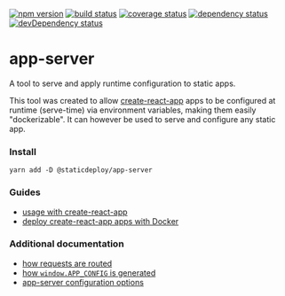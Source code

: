 [![npm version](https://img.shields.io/npm/v/@staticdeploy/app-server.svg)](https://www.npmjs.com/package/@staticdeploy/app-server)
[![build status](https://travis-ci.org/staticdeploy/app-server.svg?branch=master)](https://travis-ci.org/staticdeploy/app-server)
[![coverage status](https://codecov.io/github/staticdeploy/app-server/coverage.svg?branch=master)](https://codecov.io/github/staticdeploy/app-server?branch=master)
[![dependency status](https://david-dm.org/staticdeploy/app-server.svg)](https://david-dm.org/staticdeploy/app-server)
[![devDependency status](https://david-dm.org/staticdeploy/app-server/dev-status.svg)](https://david-dm.org/staticdeploy/app-server#info=devDependencies)

# app-server

A tool to serve and apply runtime configuration to static apps.

This tool was created to allow
[create-react-app](https://github.com/facebook/create-react-app) apps to be
configured at runtime (serve-time) via environment variables, making them easily
"dockerizable". It can however be used to serve and configure any static app.

### Install

```
yarn add -D @staticdeploy/app-server
```

### Guides

- [usage with create-react-app](docs/usage-with-cra.md)
- [deploy create-react-app apps with Docker](docs/deploy-cra-apps-with-docker.md)

### Additional documentation

- [how requests are routed](docs/requests-routing.md)
- [how `window.APP_CONFIG` is generated](docs/config-generation.md)
- [app-server configuration options](docs/app-server-configuration-options.md)
